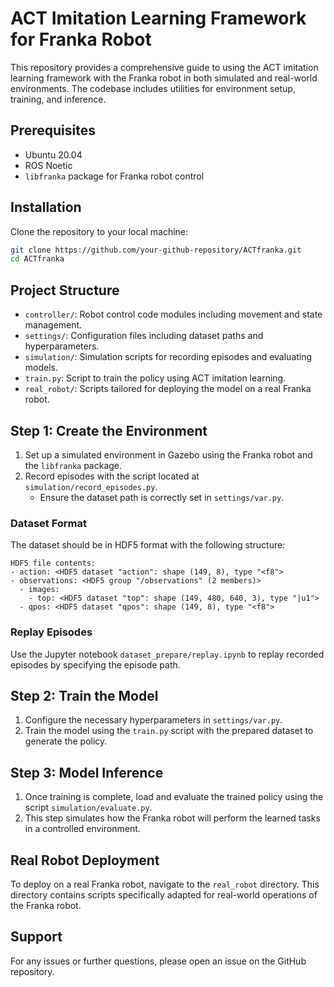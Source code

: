 
# ACT Imitation Learning Framework for Franka Robot

This repository provides a comprehensive guide to using the ACT imitation learning framework with the Franka robot in both simulated and real-world environments. The codebase includes utilities for environment setup, training, and inference.

## Prerequisites
- Ubuntu 20.04
- ROS Noetic
- `libfranka` package for Franka robot control

## Installation
Clone the repository to your local machine:
```bash
git clone https://github.com/your-github-repository/ACTfranka.git
cd ACTfranka
```

## Project Structure
- `controller/`: Robot control code modules including movement and state management.
- `settings/`: Configuration files including dataset paths and hyperparameters.
- `simulation/`: Simulation scripts for recording episodes and evaluating models.
- `train.py`: Script to train the policy using ACT imitation learning.
- `real_robot/`: Scripts tailored for deploying the model on a real Franka robot.

## Step 1: Create the Environment
1. Set up a simulated environment in Gazebo using the Franka robot and the `libfranka` package.
2. Record episodes with the script located at `simulation/record_episodes.py`.
   - Ensure the dataset path is correctly set in `settings/var.py`.

### Dataset Format
The dataset should be in HDF5 format with the following structure:
```
HDF5 file contents:
- action: <HDF5 dataset "action": shape (149, 8), type "<f8">
- observations: <HDF5 group "/observations" (2 members)>
  - images:
    - top: <HDF5 dataset "top": shape (149, 480, 640, 3), type "|u1">
  - qpos: <HDF5 dataset "qpos": shape (149, 8), type "<f8">
```

### Replay Episodes
Use the Jupyter notebook `dataset_prepare/replay.ipynb` to replay recorded episodes by specifying the episode path.

## Step 2: Train the Model
1. Configure the necessary hyperparameters in `settings/var.py`.
2. Train the model using the `train.py` script with the prepared dataset to generate the policy.

## Step 3: Model Inference
1. Once training is complete, load and evaluate the trained policy using the script `simulation/evaluate.py`.
2. This step simulates how the Franka robot will perform the learned tasks in a controlled environment.

## Real Robot Deployment
To deploy on a real Franka robot, navigate to the `real_robot` directory. This directory contains scripts specifically adapted for real-world operations of the Franka robot.

## Support
For any issues or further questions, please open an issue on the GitHub repository.
